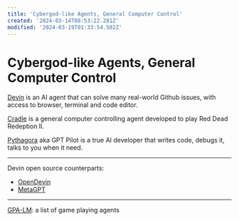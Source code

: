 ```yaml
---
title: 'Cybergod-like Agents, General Computer Control'
created: '2024-03-14T08:53:22.281Z'
modified: '2024-03-19T01:33:54.502Z'
---
```


# Cybergod-like Agents, General Computer Control

[Devin](https://www.cognition-labs.com/) is an AI agent that can solve many real-world Github issues, with access to browser, terminal and code editor.

[Cradle](https://github.com/BAAI-Agents/Cradle) is a general computer controlling agent developed to play Red Dead Redeption II.

[Pythagora](https://github.com/Pythagora-io/gpt-pilot) aka GPT Pilot is a true AI developer that writes code, debugs it, talks to you when it need.

---

Devin open source counterparts:

- [OpenDevin](https://github.com/OpenDevin/OpenDevin)
- [MetaGPT]()

---

[GPA-LM](https://github.com/BAAI-Agents/GPA-LM): a list of game playing agents
